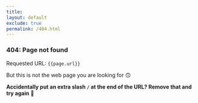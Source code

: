 ```yaml
---
title: 
layout: default
exclude: true
permalink: /404.html
---
```


### 404: Page not found

Requested URL: `{{page.url}}`

But this is not the web page you are looking for 🙃

__Accidentally put an extra slash `/` at the end of the URL? Remove that and try again__ 🥳
